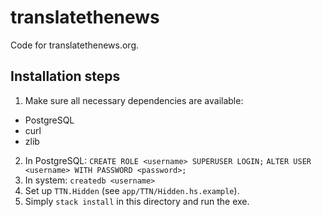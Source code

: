 # translatethenews
Code for translatethenews.org.

## Installation steps
1. Make sure all necessary dependencies are available:
* PostgreSQL
* curl
* zlib
2. In PostgreSQL:
`CREATE ROLE <username> SUPERUSER LOGIN;`
`ALTER USER <username> WITH PASSWORD <password>;`
3. In system:
`createdb <username>`
4. Set up `TTN.Hidden` (see `app/TTN/Hidden.hs.example`).
5. Simply `stack install` in this directory and run the exe.

